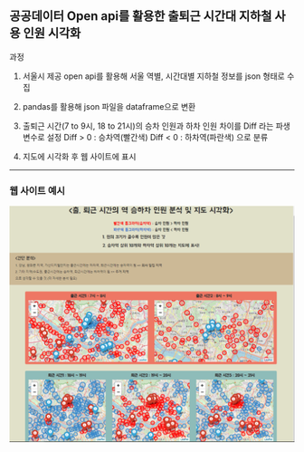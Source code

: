 ## 공공데이터 Open api를 활용한 출퇴근 시간대 지하철 사용 인원 시각화

과정

1. 서울시 제공 open api를 활용해 서울 역별, 시간대별 지하철 정보를 json 형태로 수집 

2. pandas를 활용해 json 파일을 dataframe으로 변환

3. 출퇴근 시간(7 to 9시, 18 to 21시)의 승차 인원과 하차 인원 차이를 Diff 라는 파생 변수로 설정
   Diff > 0 : 승차역(빨간색)
   Diff < 0 : 하차역(파란색) 으로 분류

4. 지도에 시각화 후 웹 사이트에 표시

--------

### 웹 사이트 예시

![ex_screenshot](./img/web_image.PNG)

